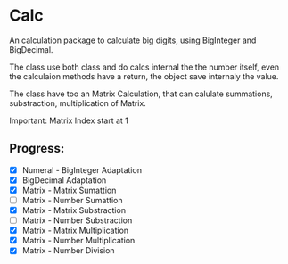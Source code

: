 # Calc

An calculation package to calculate big digits, using BigInteger and BigDecimal.

The class use both class and do calcs internal the the number itself, even the calculaion methods have a return, the object save internaly the value.

The class have too an Matrix Calculation, that can calulate summations, substraction, multiplication of Matrix.

Important: Matrix Index start at 1

## Progress:
- [x] Numeral - BigInteger Adaptation
- [x] BigDecimal Adaptation
- [x] Matrix - Matrix  Sumattion
- [ ] Matrix - Number  Sumattion
- [x] Matrix - Matrix  Substraction
- [ ] Matrix - Number  Substraction
- [x] Matrix - Matrix Multiplication
- [x] Matrix - Number Multiplication
- [x] Matrix - Number Division
